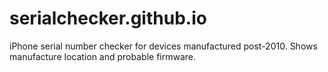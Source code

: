 # serialchecker.github.io
iPhone serial number checker for devices manufactured post-2010. Shows manufacture location and probable firmware.
